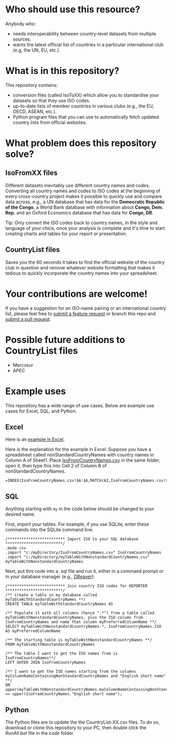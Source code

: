 # Who should use this resource?
Anybody who:
- needs interoperability between country-level datasets from multiple sources.
- wants the latest official list of countries in a particular international club (e.g, the UN, EU, etc.).

# What is in this repository?
This repository contains:
- conversion files (called IsoToXX) which allow you to standardise your datasets so that they use ISO codes.
- up-to-date lists of member countries in various clubs (e.g., the EU, OECD, ASEAN, etc.).
- Python program files that you can use to automatically fetch updated country lists from official websites.

# What problem does this repository solve?
## IsoFromXX files

Different datasets inevitably use different country names and codes. Converting all country names and codes to ISO codes at the beginning of every cross-country project makes it possible to quickly use and compare data across, e.g., a UN database that has data for the **Democratic Republic of the Congo**, a World Bank database with information about **Congo, Dem. Rep.** and an Oxford Economics database that has data for **Congo, DR**.

Tip: Only convert the ISO codes back to country names, in the style and language of your chice, once your analysis is complete and it's time to start creating charts and tables for your report or presentation.

## CountryList files

Saves you the 60 seconds it takes to find the official website of the country club in question and remove whatever website formatting that makes it tedious to quickly incorporate the country names into your spreadsheet.

# Your contributions are welcome!
If you have a suggestion for an ISO-name pairing or an international country list, please feel free to [submit a feature request](https://github.com/OxfordEconomics/CountryLists/issues "Raise an Issue") or branch this repo and [submit a pull request](https://yangsu.github.io/pull-request-tutorial/ "A Visual Guide to Pull Requests").

# Possible future additions to CountryList files
- Mercosur
- APEC


# Example uses

This repository has a wide range of use cases. Below are example use cases for Excel, SQL, and Python.

## Excel

Here is an [example in Excel](https://github.com/OxfordEconomics/CountryLists/tree/master/example-StandardiseCountries-Excel).  

Here is the explanation for the example in Excel: Suppose you have a spreadsheet called nonStandardCountryNames with country names in Column A of Sheet1. Place [IsoFromCountryNames.csv](https://github.com/OxfordEconomics/CountryLists/blob/master/IsoFromCountryNames.csv) in the same folder, open it, then type this into Cell 2 of Column B of nonStandardCountryNames.

```
=INDEX(IsoFromCountryNames.csv!$A:$A,MATCH(A2,IsoFromCountryNames.csv!$B:$B,0))
```

## SQL

Anything starting with `my` in the code below should be changed to your desired name.

First, import your tables. For example, if you use SQLite, enter these commands into the SQLite command line:

```
/************************* Import ISO to your SQL database *************************/
.mode csv
.import "c:/myDirectory/IsoFromCountryNames.csv" IsoFromCountryNames
.import "c:/myDirectory/myTableWithNonstandardCountryNames.csv" myTableWithNonstandardCountryNames
```

Next, put this code into a .sql file and run it, either in a command prompt or in your database manager (e.g., [DBeaver](https://dbeaver.io/)):
```
/************************* Join country ISO codes for REPORTER *************************/
/** Create a table in my database called myTableWithStandardCountryNames **/
CREATE TABLE myTableWithStandardCountryNames AS

/** Populate it with all columns (hence ".*") from a table called myTableWithNonstandardCountryNames, plus the ISO column from IsoFromCountryNames and name that column myPreferredColumnName **/
SELECT myTableWithNonstandardCountryNames.*, IsoFromCountryNames.ISO AS myPreferredColumnName

/** The starting table is myTableWithNonstandardCountryNames **/
FROM myTableWithNonstandardCountryNames

/** The table I want to get the ISO names from is IsoFromCountryNames**/
LEFT OUTER JOIN IsoFromCountryNames

/** I want to get the ISO names starting from the columns myColumnNameContainingNonStandardCountryNames and "English short name" **/
ON upper(myTableWithNonstandardCountryNames.myColumnNameContainingNonStandardCountryNames) == upper(IsoFromCountryNames."English short name");
```

## Python

The Python files are to update the the CountryList-XX.csv files. To do so,  download or clone this repository to your PC, then double click the *RunAll.bat* file in the *code* folder.